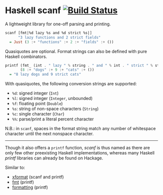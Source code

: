 # Haskell scanf [![Build Status](https://travis-ci.org/Lysxia/scanf.svg?branch=master)](https://travis-ci.org/Lysxia/scanf)

A lightweight library for one-off parsing and printing.

```haskell
scanf [fmt|%d lazy %s and %d strict %s|]
      "3 lazy functions and 2 strict fields"
  = Just (3 :+ "functions" :+ 2 :+ "fields" :+ ())
```

Quasiquotes are optional. Format strings can also be defined with pure
Haskell combinators.

```haskell
printf (fmt_ (int . " lazy " % string . " and " % int . " strict " % string)
       (8 :+ "dogs" :+ 9 :+ "cats" :+ ())
  = "8 lazy dogs and 9 strict cats"
```

With quasiquotes, the following conversion strings are supported:

- `%d`: signed integer (`Int`)
- `%l`: signed integer (`Integer`, unbounded)
- `%f`: floating point (`Double`)
- `%s`: string of non-space characters (`String`)
- `%c`: single character (`Char`)
- `%%`: parse/print a literal percent character

N.B.: in `scanf`, spaces in the format string match any number of whitespace
character until the next nonspace character.

---

Though it also offers a `printf` function, *scanf* is thus named as
there are only few other preexisting Haskell implementations,
whereas many Haskell *printf* libraries can already be found on Hackage.

Similar to:

- [xformat](https://hackage.haskell.org/package/xformat) (scanf and printf)
- [fmt](https://hackage.haskell.org/package/fmt) (printf)
- [formatting](https://hackage.haskell.org/package/formatting) (printf)
